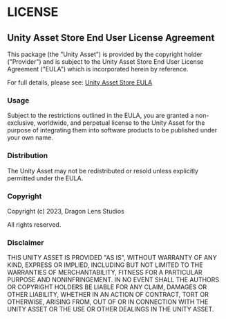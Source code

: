 # LICENSE

## Unity Asset Store End User License Agreement

This package (the "Unity Asset") is provided by the copyright holder ("Provider") and is subject to the Unity Asset Store End User License Agreement ("EULA") which is incorporated herein by reference. 

For full details, please see: [Unity Asset Store EULA](https://unity3d.com/legal/as_terms)

### Usage

Subject to the restrictions outlined in the EULA, you are granted a non-exclusive, worldwide, and perpetual license to the Unity Asset for the purpose of integrating them into software products to be published under your own name.

### Distribution

The Unity Asset may not be redistributed or resold unless explicitly permitted under the EULA.

### Copyright

Copyright (c) 2023, Dragon Lens Studios

All rights reserved.

### Disclaimer

THIS UNITY ASSET IS PROVIDED "AS IS", WITHOUT WARRANTY OF ANY KIND, EXPRESS OR IMPLIED, INCLUDING BUT NOT LIMITED TO THE WARRANTIES OF MERCHANTABILITY, FITNESS FOR A PARTICULAR PURPOSE AND NONINFRINGEMENT. IN NO EVENT SHALL THE AUTHORS OR COPYRIGHT HOLDERS BE LIABLE FOR ANY CLAIM, DAMAGES OR OTHER LIABILITY, WHETHER IN AN ACTION OF CONTRACT, TORT OR OTHERWISE, ARISING FROM, OUT OF OR IN CONNECTION WITH THE UNITY ASSET OR THE USE OR OTHER DEALINGS IN THE UNITY ASSET.
